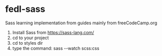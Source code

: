 # fedl-sass
Sass learning implementation from guides mainly from freeCodeCamp.org

1. Install Sass from https://sass-lang.com/
2. cd to your project
3. cd to styles dir
4. type the command: sass --watch scss:css
